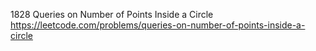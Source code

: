 1828 Queries on Number of Points Inside a Circle https://leetcode.com/problems/queries-on-number-of-points-inside-a-circle